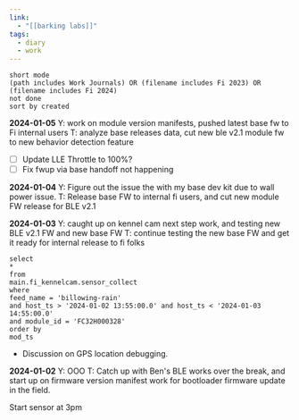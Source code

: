 ```yaml
---
link:
  - "[[barking labs]]"
tags:
  - diary
  - work
---
```

```tasks
short mode
(path includes Work Journals) OR (filename includes Fi 2023) OR (filename includes Fi 2024)
not done
sort by created
```

**2024-01-05**
Y: work on module version manifests, pushed latest base fw to Fi internal users
T: analyze base releases data, cut new ble v2.1 module fw to new behavior detection feature

- [ ] Update LLE Throttle to 100%?
- [ ] Fix fwup via base handoff not happening 

**2024-01-04**
Y: Figure out the issue the with my base dev kit due to wall power issue.
T: Release base FW to internal fi users, and cut new module FW release for BLE v2.1

**2024-01-03**
Y: caught up on kennel cam next step work, and testing new BLE v2.1 FW and new base FW
T: continue testing the new base FW and get it ready for internal release to fi folks

```
select
*
from
main.fi_kennelcam.sensor_collect
where
feed_name = 'billowing-rain'
and host_ts > '2024-01-02 13:55:00.0' and host_ts < '2024-01-03 14:55:00.0'
and module_id = 'FC32H000328'
order by
mod_ts
```

- Discussion on GPS location debugging.

**2024-01-02**
Y: OOO
T: Catch up with Ben's BLE works over the break, and start up on firmware version manifest work for bootloader firmware update in the field.

Start sensor at 3pm